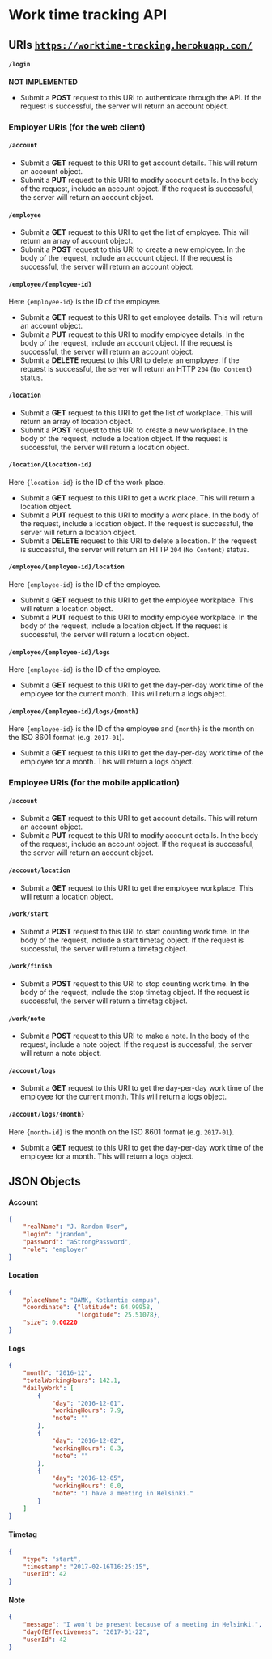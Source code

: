 # Work time tracking API

## URIs [`https://worktime-tracking.herokuapp.com/`](https://worktime-tracking.herokuapp.com/)

#### `/login`

**NOT IMPLEMENTED**
* Submit a **POST** request to this URI to authenticate through the API. If the request is successful, the server will return an account object.

### Employer URIs (for the web client)

#### `/account`

* Submit a **GET** request to this URI to get account details. This will return an account object.
* Submit a **PUT** request to this URI to modify account details. In the body of the request, include an account object. If the request is successful, the server will return an account object.

#### `/employee`

* Submit a **GET** request to this URI to get the list of employee. This will return an array of account object.
* Submit a **POST** request to this URI to create a new employee. In the body of the request, include an account object. If the request is successful, the server will return an account object.

#### `/employee/{employee-id}`

Here `{employee-id}` is the ID of the employee.
* Submit a **GET** request to this URI to get employee details. This will return an account object.
* Submit a **PUT** request to this URI to modify employee details. In the body of the request, include an account object. If the request is successful, the server will return an account object.
* Submit a **DELETE** request to this URI to delete an employee. If the request is successful, the server will return an HTTP `204` (`No Content`) status.

#### `/location`

* Submit a **GET** request to this URI to get the list of workplace. This will return an array of location object.
* Submit a **POST** request to this URI to create a new workplace. In the body of the request, include a location object. If the request is successful, the server will return a location object.

#### `/location/{location-id}`

Here `{location-id}` is the ID of the work place.
* Submit a **GET** request to this URI to get a work place. This will return a location object.
* Submit a **PUT** request to this URI to modify a work place. In the body of the request, include a location object. If the request is successful, the server will return a location object.
* Submit a **DELETE** request to this URI to delete a location. If the request is successful, the server will return an HTTP `204` (`No Content`) status.

#### `/employee/{employee-id}/location`

Here `{employee-id}` is the ID of the employee.
* Submit a **GET** request to this URI to get the employee workplace. This will return a location object.
* Submit a **PUT** request to this URI to modify employee workplace. In the body of the request, include a location object. If the request is successful, the server will return a location object.

#### `/employee/{employee-id}/logs`

Here `{employee-id}` is the ID of the employee.
* Submit a **GET** request to this URI to get the day-per-day work time of the employee for the current month. This will return a logs object.

#### `/employee/{employee-id}/logs/{month}`

Here `{employee-id}` is the ID of the employee and `{month}` is the month on the ISO 8601 format (e.g. `2017-01`).
* Submit a **GET** request to this URI to get the day-per-day work time of the employee for a month. This will return a logs object.

### Employee URIs (for the mobile application)

#### `/account`

* Submit a **GET** request to this URI to get account details. This will return an account object.
* Submit a **PUT** request to this URI to modify account details. In the body of the request, include an account object. If the request is successful, the server will return an account object.

#### `/account/location`

* Submit a **GET** request to this URI to get the employee workplace. This will return a location object.

#### `/work/start`

* Submit a **POST** request to this URI to start counting work time. In the body of the request, include a start timetag object. If the request is successful, the server will return a timetag object.

#### `/work/finish`

* Submit a **POST** request to this URI to stop counting work time. In the body of the request, include the stop timetag object. If the request is successful, the server will return a timetag object.

#### `/work/note`

* Submit a **POST** request to this URI to make a note. In the body of the request, include a note object. If the request is successful, the server will return a note object.

#### `/account/logs`

* Submit a **GET** request to this URI to get the day-per-day work time of the employee for the current month. This will return a logs object.

#### `/account/logs/{month}`

Here `{month-id}` is the month on the ISO 8601 format (e.g. `2017-01`).
* Submit a **GET** request to this URI to get the day-per-day work time of the employee for a month. This will return a logs object.

## JSON Objects

#### Account

```json
{
    "realName": "J. Random User",
    "login": "jrandom",
    "password": "aStrongPassword",
    "role": "employer"
}
```

#### Location

```json
{
    "placeName": "OAMK, Kotkantie campus",
    "coordinate": {"latitude": 64.99958,
                   "longitude": 25.51078},
    "size": 0.00220
}
```

#### Logs

```json
{
    "month": "2016-12",
    "totalWorkingHours": 142.1,
    "dailyWork": [
        {
            "day": "2016-12-01",
            "workingHours": 7.9,
            "note": ""
        },
        {
            "day": "2016-12-02",
            "workingHours": 8.3,
            "note": ""
        },
        {
            "day": "2016-12-05",
            "workingHours": 0.0,
            "note": "I have a meeting in Helsinki."
        }
    ]
}
```

#### Timetag

```json
{
    "type": "start",
    "timestamp": "2017-02-16T16:25:15",
    "userId": 42
}
```

#### Note

```json
{
    "message": "I won't be present because of a meeting in Helsinki.",
    "dayOfEffectiveness": "2017-01-22",
    "userId": 42
}
```
